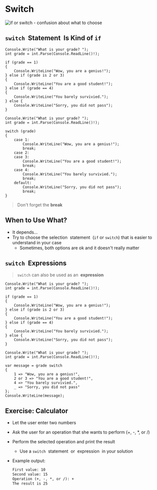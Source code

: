 # Switch

![if or switch - confusion about what to choose](https://res.cloudinary.com/practicaldev/image/fetch/s--BnGuKNb1--/c_limit%2Cf_auto%2Cfl_progressive%2Cq_auto%2Cw_880/https://cdn.hashnode.com/res/hashnode/image/upload/v1636287323886/smiwyj8nh.png)


## `switch` <span translate="no">&nbsp;Statement&nbsp;</span> Is Kind of `if`

<div class="container" data-markdown><div class="col" data-markdown>

```cs[|4|7|10|13]
Console.Write("What is your grade? ");
int grade = int.Parse(Console.ReadLine()!);

if (grade == 1)
{
    Console.WriteLine("Wow, you are a genius!");
} else if (grade is 2 or 3)
{
    Console.WriteLine("You are a good student!");
} else if (grade == 4)
{
    Console.WriteLine("You barely survivied.");
} else {
    Console.WriteLine("Sorry, you did not pass");
}
```
<!-- .element: class="fragment" -->

</div><div class="col" data-markdown>

```cs[|4|6-8|9-12|13-15|16-18]
Console.Write("What is your grade? ");
int grade = int.Parse(Console.ReadLine()!);

switch (grade)
{
    case 1:
        Console.WriteLine("Wow, you are a genius!");
        break;
    case 2:
    case 3:
        Console.WriteLine("You are a good student!");
        break;
    case 4:
        Console.WriteLine("You barely survivied.");
        break;
    default:
        Console.WriteLine("Sorry, you did not pass");
        break;
}
```
<!-- .element: class="fragment" -->

</div></div>

> Don't forget the **break**
<!-- .element: class="fragment" -->


## When to Use What?

* It <!-- .element: class="fragment" --> depends...
* Try <!-- .element: class="fragment" --> to choose the selection <span translate="no">&nbsp;statement&nbsp;</span> (`if` or `switch`) that is easier to understand in your case
  * Sometimes, both options are ok and it doesn't really matter


## `switch` <span translate="no">&nbsp;Expressions&nbsp;</span>

> `switch` can also be used as an **<span translate="no">&nbsp;expression&nbsp;</span>**

<div class="container" data-markdown><div class="col" data-markdown>

```cs[]
Console.Write("What is your grade? ");
int grade = int.Parse(Console.ReadLine()!);

if (grade == 1)
{
    Console.WriteLine("Wow, you are a genius!");
} else if (grade is 2 or 3)
{
    Console.WriteLine("You are a good student!");
} else if (grade == 4)
{
    Console.WriteLine("You barely survivied.");
} else {
    Console.WriteLine("Sorry, you did not pass");
}
```

</div><div class="col" data-markdown>

```cs[|4-10]
Console.Write("What is your grade? ");
int grade = int.Parse(Console.ReadLine()!);

var message = grade switch
{
    1 => "Wow, you are a genius!",
    2 or 3 => "You are a good student!",
    4 => "You barely survivied.",
    _ => "Sorry, you did not pass"
};
Console.WriteLine(message);
```

</div></div>


## Exercise: Calculator

* Let the user enter two numbers
* Ask the user for an operation that she wants to perform (+, -, \*, or \/)
* Perform the selected operation and print the result
  * Use a `switch` <span translate="no">&nbsp;statement&nbsp;</span> or <span translate="no">&nbsp;expression&nbsp;</span> in your solution
* Example output:

  ```txt
  First value: 10
  Second value: 15
  Operation (+, -, *, or /): +
  The result is 25
  ```

